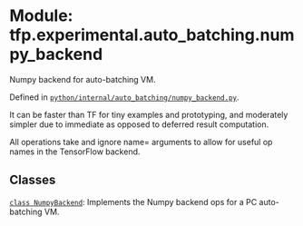 <div itemscope itemtype="http://developers.google.com/ReferenceObject">
<meta itemprop="name" content="tfp.experimental.auto_batching.numpy_backend" />
<meta itemprop="path" content="Stable" />
</div>

# Module: tfp.experimental.auto_batching.numpy_backend

Numpy backend for auto-batching VM.



Defined in [`python/internal/auto_batching/numpy_backend.py`](https://github.com/tensorflow/probability/tree/master/tensorflow_probability/python/internal/auto_batching/numpy_backend.py).

<!-- Placeholder for "Used in" -->

It can be faster than TF for tiny examples and prototyping, and moderately
simpler due to immediate as opposed to deferred result computation.

All operations take and ignore name= arguments to allow for useful op names in
the TensorFlow backend.

## Classes

[`class NumpyBackend`](../../../tfp/experimental/auto_batching/NumpyBackend.md): Implements the Numpy backend ops for a PC auto-batching VM.

